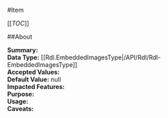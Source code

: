 #Item

[[_TOC_]]

##About

**Summary:**   
**Data Type:** [[Rdl.EmbeddedImagesType|/API/Rdl/Rdl-EmbeddedImagesType]]  
**Accepted Values:**   
**Default Value:** null  
**Impacted Features:**   
**Purpose:**   
**Usage:**   
**Caveats:**   

